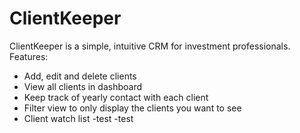 # ClientKeeper
ClientKeeper is a simple, intuitive CRM for investment professionals. 
Features:
- Add, edit and delete clients
- View all clients in dashboard
- Keep track of yearly contact with each client
- Filter view to only display the clients you want to see
- Client watch list
-test
-test
